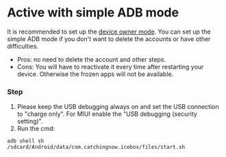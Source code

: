# Active with simple ADB mode

It is recommended to set up the [device owner mode](https://iceboxdoc.catchingnow.com/Device%20Owner%20(Non%20Root)%20Setup).
You can set up the simple ADB mode if you don't want to delete the accounts or have other difficulties.

- Pros: no need to delete the account and other steps.
- Cons: You will have to reactivate it every time after restarting your device. Otherwise the frozen apps will not be available.

### Step

1. Please keep the USB debugging always on and set the USB connection to "charge only". For MIUI enable the "USB debugging (security setting)".
2. Run the cmd:

```
adb shell sh /sdcard/Android/data/com.catchingnow.icebox/files/start.sh
```
